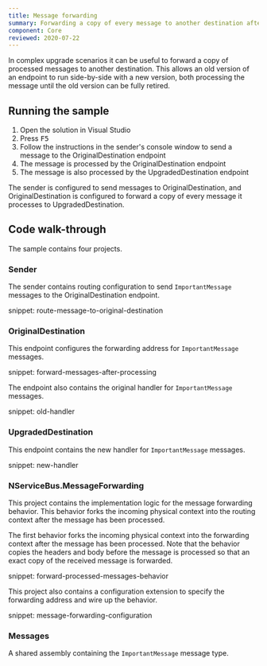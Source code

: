```yaml
---
title: Message forwarding
summary: Forwarding a copy of every message to another destination after it is processed
component: Core
reviewed: 2020-07-22
---
```


In complex upgrade scenarios it can be useful to forward a copy of processed messages to another destination. This allows an old version of an endpoint to run side-by-side with a new version, both processing the message until the old version can be fully retired.

## Running the sample

1. Open the solution in Visual Studio
1. Press <kbd>F5</kbd>
1. Follow the instructions in the sender's console window to send a message to the OriginalDestination endpoint
1. The message is processed by the OriginalDestination endpoint
1. The message is also processed by the UpgradedDestination endpoint

The sender is configured to send messages to OriginalDestination, and OriginalDestination is configured to forward a copy of every message it processes to UpgradedDestination.

## Code walk-through

The sample contains four projects.


### Sender

The sender contains routing configuration to send `ImportantMessage` messages to the OriginalDestination endpoint.

snippet: route-message-to-original-destination


### OriginalDestination

This endpoint configures the forwarding address for `ImportantMessage` messages.

snippet: forward-messages-after-processing

The endpoint also contains the original handler for `ImportantMessage` messages.

snippet: old-handler


### UpgradedDestination

This endpoint contains the new handler for `ImportantMessage` messages.

snippet: new-handler


### NServiceBus.MessageForwarding

This project contains the implementation logic for the message forwarding behavior. This behavior forks the incoming physical context into the routing context after the message has been processed.

The first behavior forks the incoming physical context into the forwarding context after the message has been processed. Note that the behavior copies the headers and body before the message is processed so that an exact copy of the received message is forwarded.

snippet: forward-processed-messages-behavior

This project also contains a configuration extension to specify the forwarding address and wire up the behavior.

snippet: message-forwarding-configuration


### Messages

A shared assembly containing the `ImportantMessage` message type.